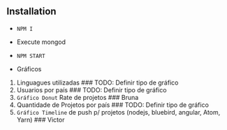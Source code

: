 ## Installation 

- `NPM I`
- Execute mongod
- `NPM START`

- Gráficos
1. Linguagues utilizadas ### TODO: Definir tipo de gráfico
2. Usuarios por país ### TODO: Definir tipo de gráfico
3. `Gráfico Donut` Rate de projetos ### Bruna
4. Quantidade de Projetos por país ### TODO: Definir tipo de gráfico 
5. `Gráfico Timeline` de push p/ projetos (nodejs, bluebird, angular, Atom, Yarn) ### Victor
